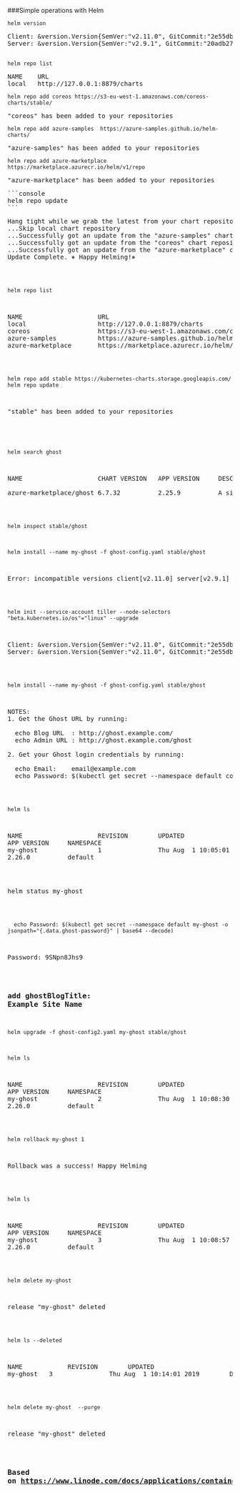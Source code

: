 ###Simple operations with Helm


```console
helm version
```
<pre>
Client: &version.Version{SemVer:"v2.11.0", GitCommit:"2e55dbe1fdb5fdb96b75ff144a339489417b146b", GitTreeState:"clean"}
Server: &version.Version{SemVer:"v2.9.1", GitCommit:"20adb27c7c5868466912eebdf6664e7390ebe710", GitTreeState:"clean"}

</pre>
```console
helm repo list
```
<pre>
NAME    URL
local   http://127.0.0.1:8879/charts
</pre>

```console
helm repo add coreos https://s3-eu-west-1.amazonaws.com/coreos-charts/stable/
```
<pre>
"coreos" has been added to your repositories
</pre>

```console
helm repo add azure-samples  https://azure-samples.github.io/helm-charts/
```
<pre>
"azure-samples" has been added to your repositories
</pre>
```console
helm repo add azure-marketplace https://marketplace.azurecr.io/helm/v1/repo
```
<pre>
"azure-marketplace" has been added to your repositories
<pre>
```console
helm repo update  
```
<pre>
Hang tight while we grab the latest from your chart repositories...
...Skip local chart repository
...Successfully got an update from the "azure-samples" chart repository
...Successfully got an update from the "coreos" chart repository
...Successfully got an update from the "azure-marketplace" chart repository
Update Complete. ⎈ Happy Helming!⎈
</pre>

```console
helm repo list
```

<pre>
NAME                    URL
local                   http://127.0.0.1:8879/charts
coreos                  https://s3-eu-west-1.amazonaws.com/coreos-charts/stable/
azure-samples           https://azure-samples.github.io/helm-charts/
azure-marketplace       https://marketplace.azurecr.io/helm/v1/repo
</pre>

```console
helm repo add stable https://kubernetes-charts.storage.googleapis.com/
helm repo update
```
<pre>
"stable" has been added to your repositories

</pre>

```console
helm search ghost
```
<pre>
NAME                    CHART VERSION   APP VERSION     DESCRIPTION

azure-marketplace/ghost 6.7.32          2.25.9          A simple, powerful publishing platform that allows you to...
</pre>

```console
helm inspect stable/ghost
```

```console
helm install --name my-ghost -f ghost-config.yaml stable/ghost
```
<pre>
Error: incompatible versions client[v2.11.0] server[v2.9.1]
</pre>
```console
helm init --service-account tiller --node-selectors "beta.kubernetes.io/os"="linux" --upgrade
```
<pre>
Client: &version.Version{SemVer:"v2.11.0", GitCommit:"2e55dbe1fdb5fdb96b75ff144a339489417b146b", GitTreeState:"clean"}
Server: &version.Version{SemVer:"v2.11.0", GitCommit:"2e55dbe1fdb5fdb96b75ff144a339489417b146b", GitTreeState:"clean"}
</pre>


```console
helm install --name my-ghost -f ghost-config.yaml stable/ghost
```

<pre>
NOTES:
1. Get the Ghost URL by running:

  echo Blog URL  : http://ghost.example.com/
  echo Admin URL : http://ghost.example.com/ghost

2. Get your Ghost login credentials by running:

  echo Email:    email@example.com
  echo Password: $(kubectl get secret --namespace default coiling-quoll-ghost -o jsonpath="{.data.ghost-password}" | base64 --decode)
</pre>

```
helm ls
```
<pre>
NAME                    REVISION        UPDATED                         STATUS          CHART
APP VERSION     NAMESPACE
my-ghost                1               Thu Aug  1 10:05:01 2019        DEPLOYED        ghost-6.7.33
2.26.0          default
</pre>

<pre>
helm status my-ghost
</pre>
```console
  echo Password: $(kubectl get secret --namespace default my-ghost -o jsonpath="{.data.ghost-password}" | base64 --decode)
```
<pre>
Password: 9SNpn8Jhs9
</pre>
### add ghostBlogTitle: Example Site Name

```console
helm upgrade -f ghost-config2.yaml my-ghost stable/ghost
```

```console
helm ls
```
<pre>
NAME                    REVISION        UPDATED                         STATUS          CHART
APP VERSION     NAMESPACE
my-ghost                2               Thu Aug  1 10:08:30 2019        DEPLOYED        ghost-6.7.33
2.26.0          default
</pre>

```console
helm rollback my-ghost 1
```

<pre>
Rollback was a success! Happy Helming
</pre>

```console
helm ls
```

<pre>
NAME                    REVISION        UPDATED                         STATUS          CHART
APP VERSION     NAMESPACE
my-ghost                3               Thu Aug  1 10:08:57 2019        DEPLOYED        ghost-6.7.33
2.26.0          default
</pre>
```console
helm delete my-ghost 
```
<pre>
release "my-ghost" deleted
</pre>
```console
helm ls --deleted
```
<pre>
NAME            REVISION        UPDATED                         STATUS  CHART           APP VERSION NAMESPACE
my-ghost   3               Thu Aug  1 10:14:01 2019        DELETED ghost-6.7.33    2.26.0      default
</pre>
```console
helm delete my-ghost  --purge
```
<pre>
release "my-ghost" deleted
</pre>

### Based on https://www.linode.com/docs/applications/containers/kubernetes/how-to-install-apps-on-kubernetes-with-helm/
